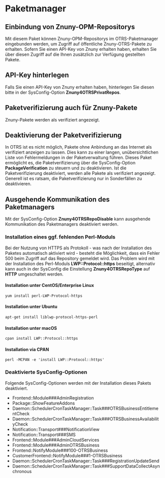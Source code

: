 # Paketmanager

## Einbindung von Znuny-OPM-Repositorys
Mit diesem Paket können Znuny-OPM-Repositorys im OTRS-Paketmanager eingebunden werden, um Zugriff auf öffentliche Znuny-OTRS-Pakete zu erhalten. Sofern Sie einen API-Key von Znuny erhalten haben, erhalten Sie über diesen Zugriff auf die Ihnen zusätzlich zur Verfügung gestellten Pakete.

## API-Key hinterlegen
Falls Sie einen API-Key von Znuny erhalten haben, hinterlegen Sie diesen bitte in der SysConfig-Option __Znuny4OTRSPrivatRepos__.

## Paketverifizierung auch für Znuny-Pakete
Znuny-Pakete werden als verifiziert angezeigt.

## Deaktivierung der Paketverifizierung
In OTRS ist es nicht möglich, Pakete ohne Anbindung an das Internet als verifiziert anzeigen zu lassen. Dies kann zu einer langen, unübersichtlichen Liste von Fehlermeldungen in der Paketverwaltung führen. Dieses Paket ermöglicht es, die Paketverifizierung über die SysConfig-Option __PackageVerification__ zu steuern und zu deaktivieren. Ist die Paketverifizierung deaktiviert, werden alle Pakete als verifiziert angezeigt. Generell ist es ratsam, die Paketverifizierung nur in Sonderfällen zu deaktivieren.

## Ausgehende Kommunikation des Paketmanagers
Mit der SysConfig-Option __Znuny4OTRSRepoDisable__ kann ausgehende Kommunikation des Paketmanagers deaktiviert werden.

### Installation eines ggf. fehlenden Perl-Moduls
Bei der Nutzung von HTTPS als Protokoll - was nach der Installation des Paketes automatisch aktiviert wird - besteht die Möglichkeit, dass ein Fehler 500 beim Zugriff auf das Repository gemeldet wird. Das Problem wird mit der Installation des Perl-Moduls __LWP::Protocol::https__ beseitigt, alternativ kann auch in der SysConfig die Einstellung __Znuny4OTRSRepoType__ auf __HTTP__ umgeschaltet werden.

#### Installation unter CentOS/Enterprise Linux
```
yum install perl-LWP-Protocol-https
```
#### Installation unter Ubuntu
```
apt-get install liblwp-protocol-https-perl
```
#### Installation unter macOS
```
cpan install LWP::Protocol::https
```
#### Installation via CPAN
```
perl -MCPAN -e 'install LWP::Protocol::https'
```

### Deaktivierte SysConfig-Optionen
Folgende SysConfig-Optionen werden mit der Installation dieses Pakets deaktiviert.

- Frontend::Module###AdminRegistration
- Package::ShowFeatureAddons
- Daemon::SchedulerCronTaskManager::Task###OTRSBusinessEntitlementCheck
- Daemon::SchedulerCronTaskManager::Task###OTRSBusinessAvailabilityCheck
- Notification::Transport###NotificationView
- Notification::Transport###SMS
- Frontend::Module###AdminCloudServices
- Frontend::Module###AdminOTRSBusiness
- Frontend::NotifyModule###100-OTRSBusiness
- CustomerFrontend::NotifyModule###1-OTRSBusiness
- Daemon::SchedulerCronTaskManager::Task###RegistrationUpdateSend
- Daemon::SchedulerCronTaskManager::Task###SupportDataCollectAsynchronous
